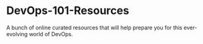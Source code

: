 # DevOps-101-Resources

A bunch of online curated resources that will help prepare you for this ever-evolving world of DevOps.

